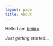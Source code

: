 ```yaml
---
layout: page
title: About
---
```


Hello I am [beijiru](https://twitter.com/beijiru).

*Just getting started...*
